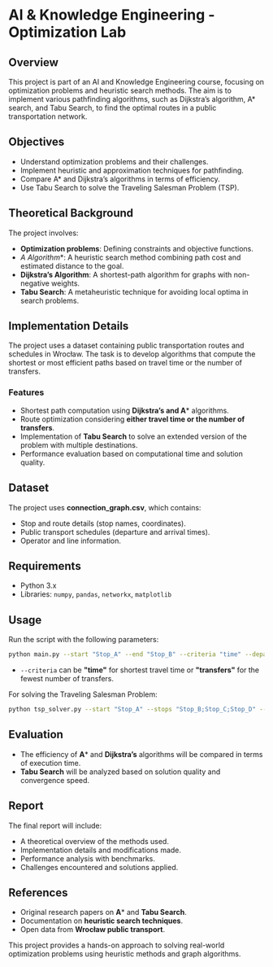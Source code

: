 # AI & Knowledge Engineering - Optimization Lab  


## Overview  
This project is part of an AI and Knowledge Engineering course, focusing on optimization problems and heuristic search methods. The aim is to implement various pathfinding algorithms, such as Dijkstra’s algorithm, A* search, and Tabu Search, to find the optimal routes in a public transportation network.  

## Objectives  
- Understand optimization problems and their challenges.  
- Implement heuristic and approximation techniques for pathfinding.  
- Compare A* and Dijkstra’s algorithms in terms of efficiency.  
- Use Tabu Search to solve the Traveling Salesman Problem (TSP).  

## Theoretical Background  
The project involves:  
- **Optimization problems**: Defining constraints and objective functions.  
- **A* Algorithm**: A heuristic search method combining path cost and estimated distance to the goal.  
- **Dijkstra’s Algorithm**: A shortest-path algorithm for graphs with non-negative weights.  
- **Tabu Search**: A metaheuristic technique for avoiding local optima in search problems.  

## Implementation Details  
The project uses a dataset containing public transportation routes and schedules in Wrocław. The task is to develop algorithms that compute the shortest or most efficient paths based on travel time or the number of transfers.  

### Features  
- Shortest path computation using **Dijkstra’s and A*** algorithms.  
- Route optimization considering **either travel time or the number of transfers**.  
- Implementation of **Tabu Search** to solve an extended version of the problem with multiple destinations.  
- Performance evaluation based on computational time and solution quality.  

## Dataset  
The project uses **connection_graph.csv**, which contains:  
- Stop and route details (stop names, coordinates).  
- Public transport schedules (departure and arrival times).  
- Operator and line information.  

## Requirements  
- Python 3.x  
- Libraries: `numpy`, `pandas`, `networkx`, `matplotlib`  

## Usage  
Run the script with the following parameters:  
```bash
python main.py --start "Stop_A" --end "Stop_B" --criteria "time" --departure "08:00"
```  
- `--criteria` can be **"time"** for shortest travel time or **"transfers"** for the fewest number of transfers.  

For solving the Traveling Salesman Problem:  
```bash
python tsp_solver.py --start "Stop_A" --stops "Stop_B;Stop_C;Stop_D" --criteria "time"
```  

## Evaluation  
- The efficiency of **A*** and **Dijkstra’s** algorithms will be compared in terms of execution time.  
- **Tabu Search** will be analyzed based on solution quality and convergence speed.  

## Report  
The final report will include:  
- A theoretical overview of the methods used.  
- Implementation details and modifications made.  
- Performance analysis with benchmarks.  
- Challenges encountered and solutions applied.  

## References  
- Original research papers on **A*** and **Tabu Search**.  
- Documentation on **heuristic search techniques**.  
- Open data from **Wrocław public transport**.  

This project provides a hands-on approach to solving real-world optimization problems using heuristic methods and graph algorithms.
